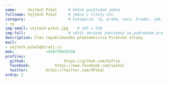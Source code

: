```yaml
---
name:     Vojtěch Pikal  	# běžně používáné jméno
fullname: Vojtěch Pikal  	# jméno s tituly etc.
category:                 	# kategorie: rp, praha, vary, hradec, jmk, senat
- rp
img-small: vojtech-pikal.jpg    # 165 x 220
img-full:                 	# větší obrázek zobrazený na podrobném profilu
description: Člen republikového předsednictva Pirátské strany.             	# kratký popis, max 160 znaků
mail:
- vojtech.pikal@pirati.cz
mob:			  +420776635258
profiles:
  github:                 https://github.com/Fafrin
  facebook: 		  https://www.facebook.com/vpikal
  twitter: 		  https://twitter.com/VPikal
ordrp: 2
---
```

